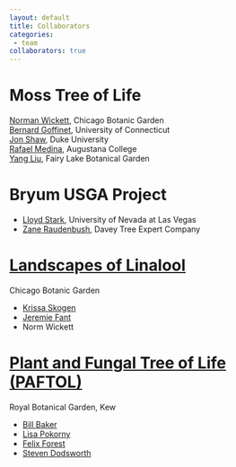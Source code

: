 ```yaml
---
layout: default
title: Collaborators
categories:
 - team
collaborators: true
---
```


# Moss Tree of Life
[Norman Wickett](https://www.chicagobotanic.org/research/staff/wickett), Chicago Botanic Garden<br>
[Bernard Goffinet](http://bryology.uconn.edu/), University of Connecticut<br>
[Jon Shaw](https://sites.duke.edu/bryology/), Duke University<br>
[Rafael Medina](http://www.rafamedina.com/), Augustana College<br>
[Yang Liu](https://sites.google.com/site/yangliubryo/), Fairy Lake Botanical Garden

# Bryum USGA Project

* [Lloyd Stark](https://www.unlv.edu/people/lloyd-stark), University of Nevada at Las Vegas
* [Zane Raudenbush](https://scholar.google.com/citations?user=4NKLDBwAAAAJ&hl=en), Davey Tree Expert Company

# [Landscapes of Linalool](http://onagmoth.org/)

Chicago Botanic Garden 

* [Krissa Skogen ](http://www.skogenlab.org/)
* [Jeremie Fant](http://sites.northwestern.edu/fant-lab/) 
* Norm Wickett



# [Plant and Fungal Tree of Life (PAFTOL)](https://www.kew.org/science/who-we-are-and-what-we-do/strategic-outputs-2020/plant-and-fungal-trees-life)

Royal Botanical Garden, Kew

* [Bill Baker](https://www.kew.org/science/who-we-are-and-what-we-do/people/william-j-bill-baker)
* [Lisa Pokorny](https://www.researchgate.net/profile/Lisa_Pokorny)
* [Felix Forest](https://www.kew.org/science/who-we-are-and-what-we-do/people/felix-forest)
* [Steven Dodsworth](https://www.researchgate.net/profile/Steven_Dodsworth)






